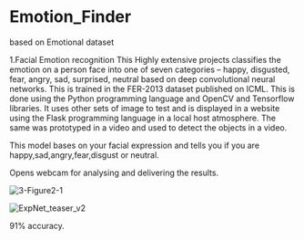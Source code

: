 # Emotion_Finder
based on Emotional dataset

1.Facial Emotion recognition 
This Highly extensive projects classifies the emotion on a person face into one of seven categories – happy, disgusted, fear, angry, sad, surprised, neutral based on deep convolutional neural networks. This is trained in the FER-2013 dataset published on ICML. This is done using the Python programming language and OpenCV and Tensorflow libraries. It uses other sets of image to test and is displayed in a website using the Flask programming language in a local host atmosphere. The same was prototyped in a video and used to detect the objects in a video.



This model bases on your facial expression and tells you if you are happy,sad,angry,fear,disgust or neutral.

Opens webcam for analysing and delivering the results.

![3-Figure2-1](https://user-images.githubusercontent.com/75105149/119313363-172c6f80-bc91-11eb-93d2-aad0fa422ed2.png)


![ExpNet_teaser_v2](https://user-images.githubusercontent.com/75105149/119313402-201d4100-bc91-11eb-8c2c-596a25da18fe.jpg)


91% accuracy.

